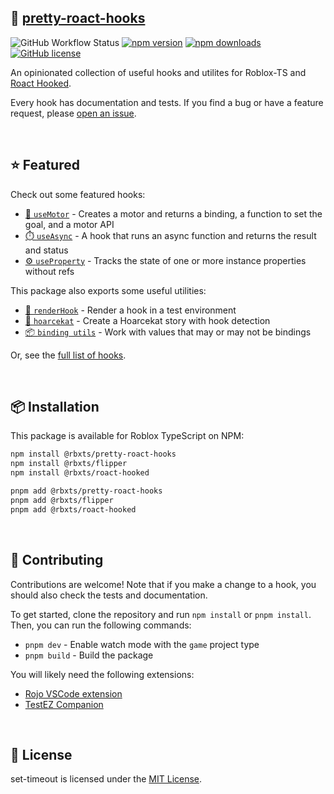 ## 🌺 [pretty-roact-hooks](https://npmjs.com/package/@rbxts/pretty-roact-hooks)

![GitHub Workflow Status](https://img.shields.io/github/actions/workflow/status/littensy/pretty-roact-hooks/ci.yml?branch=master&style=for-the-badge&logo=github)
[![npm version](https://img.shields.io/npm/v/@rbxts/pretty-roact-hooks.svg?style=for-the-badge&logo=npm)](https://www.npmjs.com/package/@rbxts/pretty-roact-hooks)
[![npm downloads](https://img.shields.io/npm/dt/@rbxts/pretty-roact-hooks.svg?style=for-the-badge&logo=npm)](https://www.npmjs.com/package/@rbxts/pretty-roact-hooks)
[![GitHub license](https://img.shields.io/github/license/littensy/pretty-roact-hooks?style=for-the-badge)](LICENSE.md)

An opinionated collection of useful hooks and utilites for Roblox-TS and [Roact Hooked](https://github.com/littensy/rbxts-roact-hooked/).

Every hook has documentation and tests. If you find a bug or have a feature request, please [open an issue](https://github.com/littensy/pretty-roact-hooks/issues/new/).

&nbsp;

## ⭐ Featured

Check out some featured hooks:

-   [🦾 `useMotor`](src/use-motor/) - Creates a motor and returns a binding, a function to set the goal, and a motor API
-   [⏱️ `useAsync`](src/use-async/) - A hook that runs an async function and returns the result and status
-   [⚙️ `useProperty`](src/use-property/) - Tracks the state of one or more instance properties without refs

This package also exports some useful utilities:

-   [🧪 `renderHook`](src/utils/testez.tsx) - Render a hook in a test environment
-   [📕 `hoarcekat`](src/utils/hoarcekat.tsx) - Create a Hoarcekat story with hook detection
-   [📦 `binding utils`](src/utils/binding.ts) - Work with values that may or may not be bindings

Or, see the [full list of hooks](src/).

&nbsp;

## 📦 Installation

This package is available for Roblox TypeScript on NPM:

```sh
npm install @rbxts/pretty-roact-hooks
npm install @rbxts/flipper
npm install @rbxts/roact-hooked
```

```sh
pnpm add @rbxts/pretty-roact-hooks
pnpm add @rbxts/flipper
pnpm add @rbxts/roact-hooked
```

&nbsp;

## 🌻 Contributing

Contributions are welcome! Note that if you make a change to a hook, you should also check the tests and documentation.

To get started, clone the repository and run `npm install` or `pnpm install`. Then, you can run the following commands:

-   `pnpm dev` - Enable watch mode with the `game` project type
-   `pnpm build` - Build the package

You will likely need the following extensions:

-   [Rojo VSCode extension](https://marketplace.visualstudio.com/items?itemName=evaera.vscode-rojo)
-   [TestEZ Companion](https://marketplace.visualstudio.com/items?itemName=tacheometrist.testez-companion)

&nbsp;

## 📝 License

set-timeout is licensed under the [MIT License](LICENSE.md).

